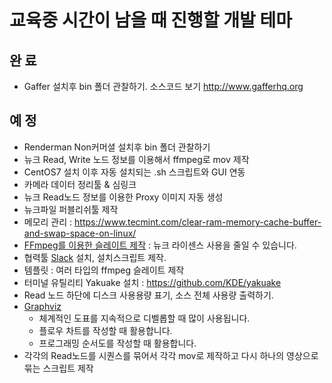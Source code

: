 # 교육중 시간이 남을 때 진행할 개발 테마

## 완 료
- Gaffer 설치후 bin 폴더 관찰하기. 소스코드 보기 http://www.gafferhq.org

## 예 정
- Renderman Non커머셜 설치후 bin 폴더 관찰하기
- 뉴크 Read, Write 노드 정보를 이용해서 ffmpeg로 mov 제작
- CentOS7 설치 이후 자동 설치되는 .sh 스크립트와 GUI 연동
- 카메라 데이터 정리툴 & 심링크
- 뉴크 Read노드 정보를 이용한 Proxy 이미지 자동 생성
- 뉴크파일 퍼블리쉬툴 제작
- 메모리 관리 : https://www.tecmint.com/clear-ram-memory-cache-buffer-and-swap-space-on-linux/
- [FFmpeg를 이용한 슬레이트 제작](slate_ffmpeg.md) : 뉴크 라이센스 사용을 줄일 수 있습니다.
- 협력툴 [Slack](docs/slack.md) 설치, 설치스크립트 제작.
- 템플릿 : 여러 타입의 ffmpeg 슬레이트 제작
- 터미널 유틸리티 Yakuake 설치 : https://github.com/KDE/yakuake
- Read 노드 하단에 디스크 사용용량 표기, 소스 전체 사용량 출력하기.
- [Graphviz](graphviz.md)
    - 체계적인 도표를 지속적으로 디벨롭할 때 많이 사용됩니다.
    - 플로우 차트를 작성할 때 활용합니다.
    - 프로그래밍 순서도를 작성할 때 활용합니다.
- 각각의 Read노드를 시퀀스를 묶어서 각각 mov로 제작하고 다시 하나의 영상으로 묶는 스크립트 제작